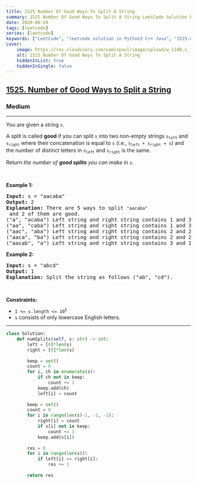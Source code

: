 ```yaml
---
title: 1525 Number Of Good Ways To Split A String
summary: 1525 Number Of Good Ways To Split A String LeetCode Solution Explained
date: 2020-06-20
tags: [leetcode]
series: [leetcode]
keywords: ["LeetCode", "leetcode solution in Python3 C++ Java", "1525-number-of-good-ways-to-split-a-string LeetCode Solution Explained"]
cover:
    image: https://res.cloudinary.com/samirpaul/image/upload/w_1100,c_fit,co_rgb:FFFFFF,l_text:Arial_75_bold:1525 Number Of Good Ways To Split A String - Solution Explained/problem-solving.webp
    alt: 1525 Number Of Good Ways To Split A String
    hiddenInList: true
    hiddenInSingle: false
---
```



<h2><a href="https://leetcode.com/problems/number-of-good-ways-to-split-a-string/">1525. Number of Good Ways to Split a String</a></h2><h3>Medium</h3><hr><div><p>You are given a string <code>s</code>.</p>

<p>A split is called <strong>good</strong> if you can split <code>s</code> into two non-empty strings <code>s<sub>left</sub></code> and <code>s<sub>right</sub></code> where their concatenation is equal to <code>s</code> (i.e., <code>s<sub>left</sub> + s<sub>right</sub> = s</code>) and the number of distinct letters in <code>s<sub>left</sub></code> and <code>s<sub>right</sub></code> is the same.</p>

<p>Return <em>the number of <strong>good splits</strong> you can make in <code>s</code></em>.</p>

<p>&nbsp;</p>
<p><strong>Example 1:</strong></p>

<pre><strong>Input:</strong> s = "aacaba"
<strong>Output:</strong> 2
<strong>Explanation:</strong> There are 5 ways to split <code>"aacaba"</code> and 2 of them are good. 
("a", "acaba") Left string and right string contains 1 and 3 different letters respectively.
("aa", "caba") Left string and right string contains 1 and 3 different letters respectively.
("aac", "aba") Left string and right string contains 2 and 2 different letters respectively (good split).
("aaca", "ba") Left string and right string contains 2 and 2 different letters respectively (good split).
("aacab", "a") Left string and right string contains 3 and 1 different letters respectively.
</pre>

<p><strong>Example 2:</strong></p>

<pre><strong>Input:</strong> s = "abcd"
<strong>Output:</strong> 1
<strong>Explanation:</strong> Split the string as follows ("ab", "cd").
</pre>

<p>&nbsp;</p>
<p><strong>Constraints:</strong></p>

<ul>
	<li><code>1 &lt;= s.length &lt;= 10<sup>5</sup></code></li>
	<li><code>s</code> consists of only lowercase English letters.</li>
</ul>
</div>

---




```python
class Solution:
    def numSplits(self, s: str) -> int:
        left = [0]*len(s)
        right = [0]*len(s)
        
        keep = set()
        count = 0
        for i, ch in enumerate(s):
            if ch not in keep:
                count += 1
            keep.add(ch)
            left[i] = count
        
        keep = set()
        count = 0
        for i in range(len(s)-1, -1, -1):
            right[i] = count
            if s[i] not in keep:
                count += 1
            keep.add(s[i])
            
        res = 0
        for i in range(len(s)):
            if left[i] == right[i]:
                res += 1
                
        return res
```
